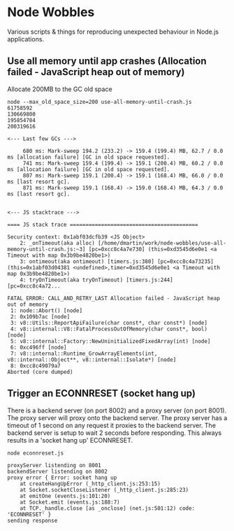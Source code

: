 # Node Wobbles

Various scripts & things for reproducing unexpected behaviour in Node.js applications.

## Use all memory until app crashes (Allocation failed - JavaScript heap out of memory)

Allocate 200MB to the GC old space

```
node --max_old_space_size=200 use-all-memory-until-crash.js 
61758592
130669800
195854784
200319616

<--- Last few GCs --->

     680 ms: Mark-sweep 194.2 (233.2) -> 159.4 (199.4) MB, 62.7 / 0.0 ms [allocation failure] [GC in old space requested].
     741 ms: Mark-sweep 159.4 (199.4) -> 159.1 (200.4) MB, 60.2 / 0.0 ms [allocation failure] [GC in old space requested].
     807 ms: Mark-sweep 159.1 (200.4) -> 159.1 (168.4) MB, 66.0 / 0.0 ms [last resort gc].
     871 ms: Mark-sweep 159.1 (168.4) -> 159.0 (168.4) MB, 64.3 / 0.0 ms [last resort gc].


<--- JS stacktrace --->

==== JS stack trace =========================================

Security context: 0x1abf03dcfb39 <JS Object>
    2: _onTimeout(aka alloc) [/home/dmartin/work/node-wobbles/use-all-memory-until-crash.js:~3] [pc=0xcc8c4a7e730] (this=0xd3545d6e0e1 <a Timeout with map 0x3b9be4820be1>)
    3: ontimeout(aka ontimeout) [timers.js:380] [pc=0xcc8c4a73235] (this=0x1abf03d04381 <undefined>,timer=0xd3545d6e0e1 <a Timeout with map 0x3b9be4820be1>)
    4: tryOnTimeout(aka tryOnTimeout) [timers.js:244] [pc=0xcc8c4a72...

FATAL ERROR: CALL_AND_RETRY_LAST Allocation failed - JavaScript heap out of memory
 1: node::Abort() [node]
 2: 0x109b7ac [node]
 3: v8::Utils::ReportApiFailure(char const*, char const*) [node]
 4: v8::internal::V8::FatalProcessOutOfMemory(char const*, bool) [node]
 5: v8::internal::Factory::NewUninitializedFixedArray(int) [node]
 6: 0xc496ff [node]
 7: v8::internal::Runtime_GrowArrayElements(int, v8::internal::Object**, v8::internal::Isolate*) [node]
 8: 0xcc8c49079a7
Aborted (core dumped)
```

## Trigger an ECONNRESET (socket hang up)

There is a backend server (on port 8002) and a proxy server (on port 8001). The proxy server will proxy onto the backend server. The proxy server has a timeout of 1 second on any request it proxies to the backend server. The backend server is setup to wait 2 seconds before responding. This always results in a 'socket hang up' ECONNRESET.

```
node econnreset.js

proxyServer listending on 8001
backendServer listending on 8002
proxy error { Error: socket hang up
    at createHangUpError (_http_client.js:253:15)
    at Socket.socketCloseListener (_http_client.js:285:23)
    at emitOne (events.js:101:20)
    at Socket.emit (events.js:188:7)
    at TCP._handle.close [as _onclose] (net.js:501:12) code: 'ECONNRESET' }
sending response

```
 
